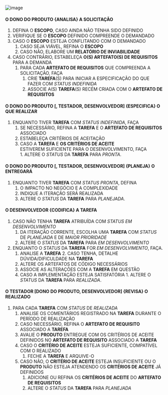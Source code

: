 
![image](https://github.com/user-attachments/assets/0936ece9-4253-4548-83cc-1b0a85da221d)

####  O DONO DO PRODUTO {ANALISA} A SOLICITAÇÃO  

1. DEFINA O **ESCOPO**, CASO AINDA NÃO TENHA SIDO DEFINIDO   
2. VERIFIQUE SE O **ESCOPO** DEFINIDO COMPREENDE O DEMANDADO
3. CASO O **ESCOPO** ESTEJA CONFLITANDO COM O DEMANDADO   
	1. CASO SEJA VIÁVEL, REFINA O **ESCOPO**  
	2. CASO NÃO, ELABORE UM **RELATÓRIO DE INVIABILIDADE**  
4. CASO CONTRÁRIO, ESTABELEÇA **O(S) ARTEFATO(S) DE REQUISITOS** PARA A DEMANDA
	1. PARA CADA **ARTEFATO DE REQUISITOS** QUE COMPREENDA A SOLICITAÇÃO, FAÇA  
		1. CRIE **TAREFA**(S) PARA INICIAR A ESPECIFICAÇÃO DO QUE FAZER COM *STATUS INDEFINIDA*
 		2. ASSOCIE A(S) **TAREFA**(S) RECÉM CRIADA COM O **ARTEFATO DE REQUISITOS**

#### O DONO DO PRODUTO [, TESTADOR,  DESENVOLVEDOR] {ESPECIFICA} O QUE REALIZAR  

1. ENQUANTO TIVER **TAREFA** COM *STATUS INDEFINIDA*, FAÇA
	1. SE NECESSÁRIO, REFINA A **TAREFA** E O **ARTEFATO DE REQUISITOS** ASSOCIADO
	2. ESTABELEÇA CRITÉRIOS DE ACEITAÇÃO  
	3. CASO A **TAREFA** E **OS CRITÉRIOS DE ACEITE**   
				ESTIVEREM SUFICIENTE PARA O DESENVOLVIMENTO, FAÇA  
			1. ALTERE O *STATUS* DA **TAREFA** PARA *PRONTA*.  
  	
#### O DONO DO PRODUTO [, TESTADOR, DESENVOLVEDOR] {PLANEJA} O ENTREGARÁ  

1. ENQUANTO TIVER **TAREFA** COM *STATUS PRONTA*, DEFINA    
	1. O IMPACTO NO NEGÓCIO E A COMPLEXIDADE  
 	2. INDIQUE A ITERAÇÃO SERÁ REALIZADA   
 	3. ALTERE O *STATUS* DA **TAREFA** PARA *PLANEJADA*.  

#### O DESENVOLVEDOR {CODIFICA} A TAREFA

1. CASO NÃO TENHA **TAREFA** ATRIBUÍDA COM *STATUS EM DESENVOLVIMENTO*   
	1. DA ITERAÇÃO CORRENTE, ESCOLHA UMA **TAREFA** COM *STATUS* DE *PLANEJADA* E DE *MAIOR PRIORIDADE*
	2. ALTERE O *STATUS* DA **TAREFA** PARA *EM DESENVOLVIMENTO*
2. ENQUANTO O *STATUS* DA **TAREFA** FOR *EM DESENVOLVIMENTO*, FAÇA.  
	1. ANALISE A **TAREFA**
        2. CASO TENHA, DETALHE DÚVIDA/DIFICULDADE NA **TAREFA**
	3. ALTERE OS ARTEFATOS DE CÓDIGO NECESSÁRIOS 
	4. ASSOCIE AS ALTERAÇÕES COM A **TAREFA** EM QUESTÃO
 	5. CASO A IMPLEMENTAÇÃO ESTEJA SATISFATÓRIA
     		1. ALTERE O *STATUS* DA **TAREFA** PARA *REALIZADA*.

#### O TESTADOR [DONO DO PRODUTO, DESENVOLVEDOR] {REVISA} O REALIZADO

1. PARA CADA **TAREFA** COM *STATUS* DE *REALIZADA* 
	1. ANALISE OS COMENTÁRIOS REGISTRADO NA **TAREFA** DURANTE O PERÍODO DE REALIZAÇÃO
 	2. CASO NECESSÁRIO, REFINA O **ARTEFATO DE REQUISITO** ASSOCIADO A **TAREFA**   
 	3. AVALIE O **PRODUTO** ENTREGUE COM OS CRITÉRIOS DE ACEITE DEFINIDOS NO **ARTEFATO DE REQUISITO** ASSOCIADO A **TAREFA**   
  	4. CASO O **CRITÉRIO DE ACEITE** ESTEJA SUFICIENTE, COMPATÍVEL COM O REALIZADO  
   		1. FECHE A **TAREFA** E ARQUIVE-O   	  
 	6. CASO NÃO, O **CRITÉRIO DE ACEITE** ESTEJA INSUFICIENTE OU O **PRODUTO** NÃO ESTEJA ATENDENDO OS **CRITÉRIOS DE ACEITE** JÁ DEFINIDOS
		1. ADICIONE OU REFINA OS **CRITÉRIOS DE ACEITE** DO **ARTEFATO DE REQUISITOS**  
  		2. ALTERE O *STATUS* DA **TAREFA** PARA *PLANEJADA* 
